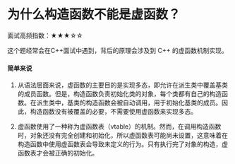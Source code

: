 # 为什么构造函数不能是虚函数？

面试高频指数：★★★☆☆

这个题经常会在C++面试中遇到，背后的原理会涉及到 C++ 的虚函数机制实现。

#### 简单来说

1.  从语法层面来说，虚函数的主要目的是实现多态，即允许在派生类中覆盖基类的成员函数。但是，构造函数负责初始化类的对象，每个类都有自己的构造函数。在派生类中，基类的构造函数会被自动调用，用于初始化基类的成员。因此，构造函数没有被覆盖的必要，不需要使用虚函数来实现多态。

2. 虚函数使用了一种称为虚函数表（vtable）的机制。然而，在调用构造函数时，对象还没有完全创建和初始化，所以虚函数表可能尚未设置，这意味着在构造函数中使用虚函数表会导致未定义的行为。只有执行完了对象的构造，虚函数表才会被正确的初始化。

    


